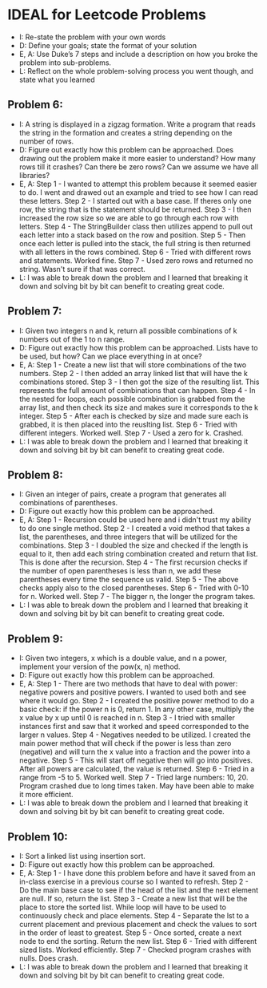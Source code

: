 # IDEAL for Leetcode Problems

- I: Re-state the problem with your own words
- D: Define your goals; state the format of your solution
- E, A: Use Duke’s 7 steps and include a description on how you broke the problem into sub-problems.
- L: Reflect on the whole problem-solving process you went though, and state what you learned

## Problem 6:
  - I: A string is displayed in a zigzag formation. Write a program that reads the string in the formation and creates a string depending on the number of rows. 
  - D: Figure out exactly how this problem can be approached. Does drawing out the problem make it more easier to understand? How many rows till it crashes? Can there be zero rows? Can we assume we have all libraries?
  - E, A: Step 1 - I wanted to attempt this problem because it seemed easier to do. I went and drawed out an example and tried to see how I can read these letters.
        Step 2 - I started out with a base case. If theres only one row, the string that is the statement should be returned.
        Step 3 - I then increased the row size so we are able to go through each row with letters. 
        Step 4 - The StringBuilder class then utilizes append to pull out each letter into a stack based on the row and position.
        Step 5 - Then once each letter is pulled into the stack, the full string is then returned with all letters in the rows combined.
        Step 6 - Tried with different rows and statements. Worked fine.
        Step 7 - Used zero rows and returned no string. Wasn't sure if that was correct.
  - L: I was able to break down the problem and I learned that breaking it down and solving bit by bit can benefit to creating great code.
  
## Problem 7:
  - I: Given two integers n and k, return all possible combinations of k numbers out of the 1 to n range.
  - D: Figure out exactly how this problem can be approached. Lists have to be used, but how? Can we place everything in at once?
  - E, A: Step 1 - Create a new list that will store combinations of the two numbers.
        Step 2 - I then added an array linked list that will have the k combinations stored.
        Step 3 - I then got the size of the resulting list. This represents the full amount of combinations that can happen.
        Step 4 - In the nested for loops, each possible combination is grabbed from the array list, and then check its size and makes sure it corresponds to the k integer.
        Step 5 - After each is checked by size and made sure each is grabbed, it is then placed into the reuslting list.
        Step 6 - Tried with different integers. Worked well.
        Step 7 - Used a zero for k. Crashed.
  - L: I was able to break down the problem and I learned that breaking it down and solving bit by bit can benefit to creating great code.
  
## Problem 8:
  - I: Given an integer of pairs, create a program that generates all combinations of parentheses.
  - D: Figure out exactly how this problem can be approached. 
  - E, A: Step 1 - Recursion could be used here and i didn't trust my ability to do one single method.
        Step 2 - I created a void method that takes a list, the parentheses, and three integers that will be utilized for the combinations.
        Step 3 - I doubled the size and checked if the length is equal to it, then add each string combination created and return that list. This is done after the recursion.
        Step 4 - The first recursion checks if the number of open parentheses is less than n, we add these parentheses every time the sequence us valid.
        Step 5 - The above checks apply also to the closed parentheses.
        Step 6 - Tried with 0-10 for n. Worked well.
        Step 7 - The bigger n, the longer the program takes.
  - L: I was able to break down the problem and I learned that breaking it down and solving bit by bit can benefit to creating great code.
  
## Problem 9:
  - I: Given two integers, x which is a double value, and n a power, implement your version of the pow(x, n) method.
  - D: Figure out exactly how this problem can be approached.
  - E, A: Step 1 - There are two methods that have to deal with power: negative powers and positive powers. I wanted to used both and see where it would go.
        Step 2 - I created the positive power method to do a basic check: if the power n is 0, return 1. In any other case, multiply the x value by x up until 0 is reached in n.
        Step 3 - I tried with smaller instances first and saw that it worked and speed corresponded to the larger n values.
        Step 4 - Negatives needed to be utilized. I created the main power method that will check if the power is less than zero (negative) and will turn the x value into a fraction and the power into a negative.
        Step 5 - This will start off negative then will go into positives. After all powers are calculated, the value is returned.
        Step 6 - Tried in a range from -5 to 5. Worked well.
        Step 7 - Tried large numbers: 10, 20. Program crashed due to long times taken. May have been able to make it more efficient.
  - L: I was able to break down the problem and I learned that breaking it down and solving bit by bit can benefit to creating great code.
  
## Problem 10:
  - I: Sort a linked list using insertion sort.
  - D: Figure out exactly how this problem can be approached.
  - E, A: Step 1 - I have done this problem before and have it saved from an in-class exercise in a previous course so I wanted to refresh.
        Step 2 - Do the main base case to see if the head of the list and the next element are null. If so, return the list.
        Step 3 - Create a new list that will be the place to store the sorted list. While loop will have to be used to continuously check and place elements.
        Step 4 - Separate the lst to a current placement and previous placement and check the values to sort in the order of least to greatest.
        Step 5 - Once sorted, create a next node to end the sorting. Return the new list.
        Step 6 - Tried with different sized lists. Worked efficiently.
        Step 7 - Checked program crashes with nulls. Does crash.
  - L: I was able to break down the problem and I learned that breaking it down and solving bit by bit can benefit to creating great code.
